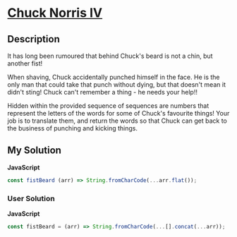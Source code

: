 # [Chuck Norris IV](https://www.codewars.com/kata/57066708cb7293901a0013a1)

## Description

It has long been rumoured that behind Chuck's beard is not a chin, but another fist!

When shaving, Chuck accidentally punched himself in the face. He is the only man that could take that punch without dying, but that doesn't mean it didn't sting! Chuck can't remember a thing - he needs your help!!

Hidden within the provided sequence of sequences are numbers that represent the letters of the words for some of Chuck's favourite things! Your job is to translate them, and return the words so that Chuck can get back to the business of punching and kicking things.

## My Solution

**JavaScript**

```js
const fistBeard (arr) => String.fromCharCode(...arr.flat());
```

### User Solution

**JavaScript**

```js
const fistBeard = (arr) => String.fromCharCode(...[].concat(...arr));
```
